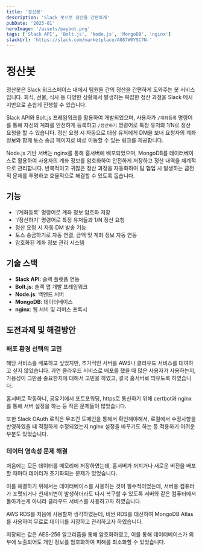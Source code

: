 ```yaml
---
title: '정산봇'
description: 'Slack 봇으로 정산을 간편하게'
pubDate: '2025-01'
heroImage: '/assets/paybot.png'
tags: ['Slack API', 'Bolt.js', 'Node.js', 'MongoDB', 'nginx']
slackUrl: 'https://slack.com/marketplace/A087W0YSC7N-'
---
```


# 정산봇

정산봇은 Slack 워크스페이스 내에서 팀원들 간의 정산을 간편하게 도와주는 봇 서비스입니다.
회식, 선물, 식사 등 다양한 상황에서 발생하는 복잡한 정산 과정을 Slack 메시지만으로 손쉽게 진행할 수 있습니다.

Slack API와 Bolt.js 프레임워크를 활용하여 개발되었으며, 사용자가 `/계좌등록` 명령어를 통해 자신의 계좌를 안전하게 등록하고
`/정산하기` 명령어로 특정 유저와 1/N로 정산 요청을 할 수 있습니다. 정산 요청 시 자동으로 대상 유저에게 DM을 보내
요청자의 계좌 정보와 함께 토스 송금 페이지로 바로 이동할 수 있는 링크를 제공합니다.

Node.js 기반 서버는 nginx를 통해 홈서버에 배포되었으며, MongoDB를 데이터베이스로 활용하여
사용자의 계좌 정보를 암호화하여 안전하게 저장하고 정산 내역을 체계적으로 관리합니다.
반복적이고 귀찮은 정산 과정을 자동화하여 팀 협업 시 발생하는 금전적 문제를
투명하고 효율적으로 해결할 수 있도록 돕습니다.

## 기능

- '/계좌등록' 명령어로 계좌 정보 암호화 저장
- '/정산하기' 명령어로 특정 유저들과 1/N 정산 요청
- 정산 요청 시 자동 DM 발송 기능
- 토스 송금하기로 자동 연결, 금액 및 계좌 정보 자동 연동
- 암호화된 계좌 정보 관리 시스템

## 기술 스택

- **Slack API**: 슬랙 플랫폼 연동
- **Bolt.js**: 슬랙 앱 개발 프레임워크
- **Node.js**: 백엔드 서버
- **MongoDB**: 데이터베이스
- **nginx**: 웹 서버 및 리버스 프록시

## 도전과제 및 해결방안

### 배포 환경 선택의 고민

해당 서비스를 배포하고 싶었지만, 추가적인 서버를 AWS나 클라우드 서비스를 대여하고 싶지 않았습니다. 과연 클라우드 서비스로 배포를 했을 때 많은 사용자가 사용하는지, 가용성이 그만큼 중요한지에 대해서 고민을 하였고, 결국 홈서버로 띄우도록 하였습니다.

홈서버로 작동하니, 공유기에서 포트포워딩, https로 통신하기 위해 certbot과 nginx를 통해 서버 설정을 하는 등 작은 문제들이 많았습니다.

또한 Slack OAuth 로직은 무조건 도메인을 통해서 확인해야해서, 로컬에서 수정사항을 반영하였을 때 적절하게 수정되었는지 nginx 설정을 바꾸기도 하는 등 적용하기 어려운 부분도 있었습니다.

### 데이터 영속성 문제 해결

처음에는 모든 데이터를 메모리에 저장하였는데, 홈서버가 꺼지거나 새로운 버전을 배포할 때마다 데이터가 초기화되는 문제가 있었습니다.

이를 해결하기 위해서는 데이터베이스를 사용하는 것이 필수적이었는데, 서버용 컴퓨터가 포맷되거나 천재지변이 발생하더라도 다시 복구할 수 있도록 서버와 같은 컴퓨터에서 돌아가는게 아니라 클라우드 서비스를 사용하고자 하였습니다.

AWS RDS를 처음에 사용할까 생각하였는데, 비싼 RDS를 대신하여 MongoDB Atlas를 사용하여 무료로 데이터를 저장하고 관리하고자 하였습니다.

저장되는 값은 AES-256 알고리즘을 통해 암호화하였고, 이를 통해 데이터베이스가 외부에 노출되어도 개인 정보를 암호화하여 피해를 최소화할 수 있었습니다.
